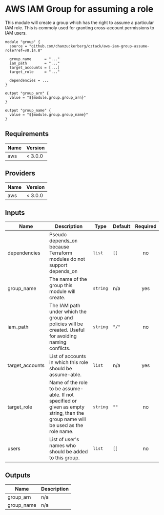# AWS IAM Group for assuming a role

This module will create a group which has the right to assume a particular IAM role.  This is commoly used for granting cross-account permissions to IAM users.

```hcl
module "group" {
  source = "github.com/chanzuckerberg/cztack/aws-iam-group-assume-role?ref=v0.14.0"

  group_name      = "..."
  iam_path        = "..."
  target_accounts = [...]
  target_role     = "..."

  dependencies = ...
}

output "group_arn" {
  value = "${module.group.group_arn}"
}

output "group_name" {
  value = "${module.group.group_name}"
}
```

<!-- START -->
## Requirements

| Name | Version |
|------|---------|
| aws | < 3.0.0 |

## Providers

| Name | Version |
|------|---------|
| aws | < 3.0.0 |

## Inputs

| Name | Description | Type | Default | Required |
|------|-------------|------|---------|:--------:|
| dependencies | Pseudo depends\_on because Terraform modules do not support depends\_on | `list` | `[]` | no |
| group\_name | The name of the group this module will create. | `string` | n/a | yes |
| iam\_path | The IAM path under which the group and policies will be created. Useful for avoiding naming conflicts. | `string` | `"/"` | no |
| target\_accounts | List of accounts in which this role should be assume-able. | `list` | n/a | yes |
| target\_role | Name of the role to be assume-able. If not specified or given as empty string, then the group name will be used as the role name. | `string` | `""` | no |
| users | List of user's names who should be added to this group. | `list` | `[]` | no |

## Outputs

| Name | Description |
|------|-------------|
| group\_arn | n/a |
| group\_name | n/a |

<!-- END -->
